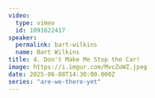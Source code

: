 ```yaml
---
video:
  type: vimeo
  id: 1091622417
speaker:
  permalink: bart-wilkins
  name: Bart Wilkins
title: 4. Don't Make Me Stop the Car!
image: https://i.imgur.com/MvcZoWZ.jpeg
date: 2025-06-08T14:30:00.000Z
series: "are-we-there-yet"
---
```

